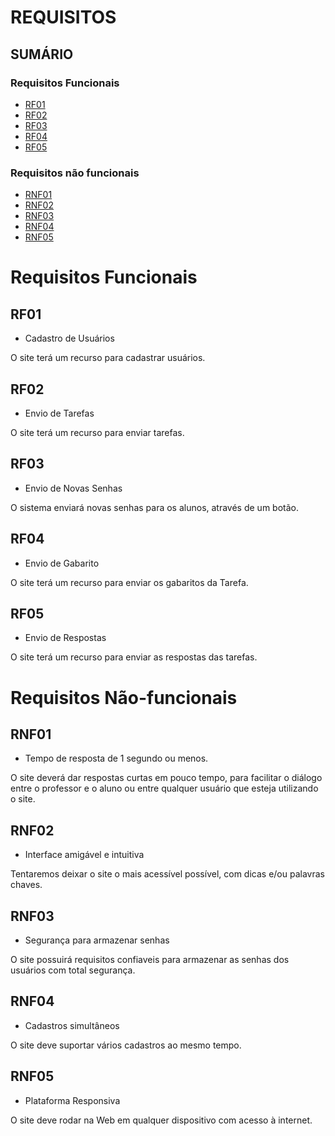 # REQUISITOS

## SUMÁRIO

### Requisitos Funcionais
- [RF01](#rf01)
- [RF02](#rf02)
- [RF03](#rf03)
- [RF04](#rf04)
- [RF05](#rf05)


### Requisitos não funcionais
- [RNF01](#rnf01)
- [RNF02](#rnf02)
- [RNF03](#rnf03)
- [RNF04](#rnf04)
- [RNF05](#rnf05)

# Requisitos Funcionais

## RF01
- Cadastro de Usuários

O site terá um recurso para cadastrar usuários.

## RF02
- Envio de Tarefas

O site terá um recurso para enviar tarefas.


## RF03

- Envio de Novas Senhas

O sistema enviará novas senhas para os alunos, através de um botão.

## RF04

 - Envio de Gabarito

O site terá um recurso para enviar os gabaritos da Tarefa.

## RF05

 - Envio de Respostas

O site terá um recurso para enviar as respostas das tarefas.


# Requisitos Não-funcionais

## RNF01
- Tempo de resposta de 1 segundo ou menos.

O site deverá dar respostas curtas em pouco tempo, para facilitar o diálogo entre o professor e o aluno ou entre qualquer usuário que esteja utilizando o site.

## RNF02
- Interface amigável e intuitiva

Tentaremos deixar o site o mais acessível possível, com dicas e/ou palavras chaves.

## RNF03
- Segurança para armazenar senhas

O site possuirá requisitos confiaveis para armazenar as senhas dos usuários com total segurança.

## RNF04
- Cadastros simultâneos

O site deve suportar vários cadastros ao mesmo tempo.

## RNF05
- Plataforma Responsiva

O site deve rodar na Web em qualquer dispositivo com acesso à internet.